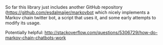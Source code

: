 So far this library just includes another GitHub repository (https://github.com/esdalmaijer/markovbot which nicely implements a Markov chain twitter bot, a script that uses it, and some early attempts to modify its usage.


Potentially helpful: http://stackoverflow.com/questions/5306729/how-do-markov-chain-chatbots-work
